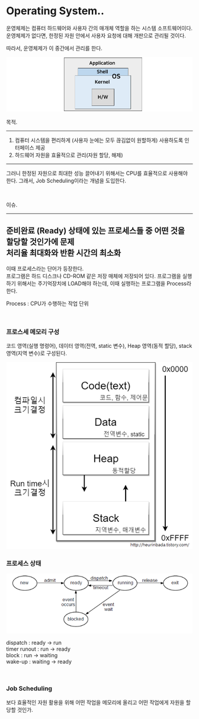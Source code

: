 # Operating System..

운영체제는 컴퓨터 하드웨어와 사용자 간의 매개체 역할을 하는 시스템 소프트웨어이다.
운영체제가 없다면,  한정된 자원 안에서 사용자 요청에 대해 개판으로 관리될 것이다.

따라서, 운영체제가 이 중간에서 관리를 한다.

<img src="/doc/scheduling/picture1.png">

<br>

목적.

---
1. 컴퓨터 시스템을 편리하게 (사용자 눈에는 모두 끊김없이 원할하게) 사용하도록 인터페이스 제공
2. 하드웨어 자원을 효율적으로 관리(자원 할당, 해제)
---

그러니 한정된 자원으로 최대한 성능 끌어내기 위해서는 CPU를 효율적으로 사용해야 한다. 그래서, Job Scheduling이라는 개념을 도입한다.

<br>

이슈.

---
준비완료 (Ready) 상태에 있는 프로세스들 중 어떤 것을 할당할 것인가에 문제<br>
처리율 최대화와 반환 시간의 최소화
---

이때 프로세스라는 단어가 등장한다.<br>
프로그램은 하드 디스크나 CD-ROM 같은 저장 매체에 저장되어 있다. 프로그램을 실행하기 위해서는 주기억장치에 LOAD해야 하는데, 이때 실행하는 프로그램을 Process라 한다.

Process : CPU가 수행하는 작업 단위

<br>

### 프로스세 메모리 구성

코드 영역(실행 명령어), 데이터 영역(전역, static 변수), Heap 영역(동적 할당), stack 영역(지역 변수)로 구성된다.

<img src="/doc/scheduling/picture2.png">

<br>


### 프로세스 상태

<img src="/doc/scheduling/picture3.png">

<br>

dispatch : ready -> run <br>
timer runout : run -> ready <br>
block : run -> waiting <br>
wake-up : waiting -> ready


<br>

### Job Scheduling

보다 효율적인 자원 활용을 위해 어떤 작업을 메모리에 올리고 어떤 작업에게 자원을 할당할 것인가.


